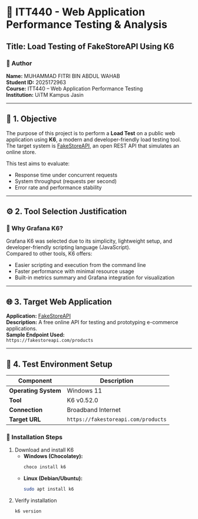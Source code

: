 # 🧪 ITT440 - Web Application Performance Testing & Analysis  
## Title: Load Testing of FakeStoreAPI Using K6  

### 👤 Author  
**Name:** MUHAMMAD FITRI BIN ABDUL WAHAB  
**Student ID:** 2025172963  
**Course:** ITT440 – Web Application Performance Testing  
**Institution:** UiTM Kampus Jasin 

---

## 🎯 1. Objective  

The purpose of this project is to perform a **Load Test** on a public web application using **K6**, a modern and developer-friendly load testing tool.  
The target system is [FakeStoreAPI](https://fakestoreapi.com/), an open REST API that simulates an online store.  

This test aims to evaluate:
- Response time under concurrent requests  
- System throughput (requests per second)  
- Error rate and performance stability  

---

## ⚙️ 2. Tool Selection Justification  

### 🔸 Why Grafana K6?  
Grafana K6 was selected due to its simplicity, lightweight setup, and developer-friendly scripting language (JavaScript).  
Compared to other tools, K6 offers:
- Easier scripting and execution from the command line  
- Faster performance with minimal resource usage  
- Built-in metrics summary and Grafana integration for visualization  

---

## 🌐 3. Target Web Application  

**Application:** [FakeStoreAPI](https://fakestoreapi.com/)  
**Description:** A free online API for testing and prototyping e-commerce applications.  
**Sample Endpoint Used:**  
`https://fakestoreapi.com/products`

---

## 🧰 4. Test Environment Setup  

| Component | Description |
|------------|-------------|
| **Operating System** | Windows 11 |
| **Tool** | K6 v0.52.0 |
| **Connection** | Broadband Internet |
| **Target URL** | `https://fakestoreapi.com/products` |

### 🔧 Installation Steps
1. Download and install K6  
   - **Windows (Chocolatey):**  
     ```bash
     choco install k6
     ```
   - **Linux (Debian/Ubuntu):**  
     ```bash
     sudo apt install k6
     ```
2. Verify installation  
   ```bash
   k6 version
